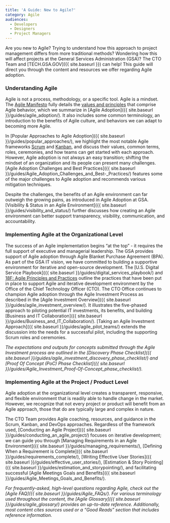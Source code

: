 ```yaml
---
title: 'A Guide: New to Agile?'
category: Agile
audiences:
  - Developers
  - Designers
  - Project Managers
---
```


Are you new to Agile? Trying to understand how this approach to project management differs from more traditional methods? Wondering how this will affect projects at the General Services Administration (GSA)? The CTO Team and [TECH.GSA.GOV]({{ site.baseurl }}) can help! This guide will direct you through the content and resources we offer regarding Agile adoption.

### Understanding Agile
Agile is not a process, methodology, or a specific tool. Agile is a mindset. The [Agile Manifesto](http://agilemanifesto.org/) fully details the [values and principles](http://agilemanifesto.org/) that comprise Agile behavior, which we summarize in [Agile Adoption]({{ site.baseurl }}/guides/agile_adoption/). It also includes some common terminology, an introduction to the benefits of Agile culture, and behaviors we can adapt to becoming more Agile.

In [Popular Approaches to Agile Adoption]({{ site.baseurl }}/guides/popular_approaches/), we highlight the most notable Agile frameworks [Scrum](https://www.scrum.org/) and [Kanban](https://leankit.com/learn/kanban/what-is-kanban/), and discuss their values, common terms, roles, ceremonies, and how teams can get started with each approach. However, Agile adoption is not always an easy transition; shifting the mindset of an organization and its people can present many challenges. [Agile Adoption Challenges and Best Practices]({{ site.baseurl }}/guides/Agile_Adoption_Challenges_and_Best-_Practices/) features some of the major challenges to Agile adoption and recommends various mitigation techniques.

Despite the challenges, the benefits of an Agile environment can far outweigh the growing pains, as introduced in Agile Adoption at GSA. [Visibility & Status in an Agile Environment]({{ site.baseurl }}/guides/visibility_and_status/) further discusses how creating an Agile environment can better support transparency, visibility, communication, and accountability.

### Implementing Agile at the Organizational Level
The success of an Agile implementation begins “at the top” - it requires the full support of executive and managerial leadership. The GSA provides support of Agile adoption through Agile Blanket Purchase Agreement (BPA). As part of the GSA IT vision, we have committed to building a supportive environment for iterative and open-source development. The [U.S. Digital Service Playbook]({{ site.baseurl }}/guides/digital_services_playbook/) and [18F: Agile Principles and Practices](https://pages.18f.gov/agile/) outline the practices that have been put in place to support Agile and iterative development environment by the Office of the Chief Technology Officer (CTO). The CTO Office continues to champion Agile adoption through the Agile Investment Process as described in the [Agile Investment Overview]({{ site.baseurl }}/guides/agile_investment_overview/). It illustrates the five-phased approach to piloting potential IT investments, its benefits, and building [Business and IT Collaboration]({{ site.baseurl }}/guides/Business_and_IT_Collaboration/). [Taking an Agile Investment Approach]({{ site.baseurl }}/guides/agile_pilot_teams/) extends the discussion into the needs for a successful pilot, including the supporting Scrum roles and ceremonies. 

*The expectations and outputs for concepts submitted through the Agile Investment process are outlined in the [Discovery Phase Checklist]({{ site.baseurl }}/guides/agile_investment_discovery_phase_checklist/) and [Proof Of Concept (PoC) Phase Checklist]({{ site.baseurl }}/guides/Agile_Investment_Proof-Of-Concept_phase_checklist/).*

### Implementing Agile at the Project / Product Level
Agile adoption at the organizational level creates a transparent, responsive, and flexible environment that is readily able to handle change in the market. However, we recognize that not every project or product will benefit from an Agile approach, those that do are typically large and complex in nature. 

The CTO Team provides Agile coaching, resources, and guidance in the Scrum, Kanban, and DevOps approaches. Regardless of the framework used, [Conducting an Agile Project]({{ site.baseurl }}/guides/conducting_an_agile_project/) focuses on iterative development; we can guide you through [Managing Requirements in an Agile Environment]({{ site.baseurl }}/guides/managing_requirements/), [Defining When a Requirement is Complete]({{ site.baseurl }}/guides/requirements_complete/), [Writing Effective User Stories]({{ site.baseurl }}/guides/effective_user_stories/), [Estimation & Story Pointing]({{ site.baseurl }}/guides/estimation_and_storypointing/), and facilitating successful [Agile Meetings Goals and Benefits]({{ site.baseurl }}/guides/Agile_Meetings_Goals_and_Benefits/).

*For frequently-asked, high-level questions regarding Agile, check out the [Agile FAQ]({{ site.baseurl }}/guides/Agile_FAQs/). For various terminology used throughout the content, the [Agile Glossary]({{ site.baseurl }}/guides/agile_glossary/) provides an up-to-date reference. Additionally, most content cites sources used or a “Good Reads” section that includes reference information.*
